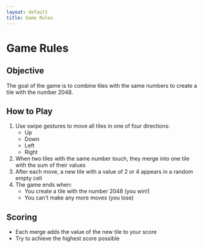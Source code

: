 ```yaml
---
layout: default
title: Game Rules
---
```


# Game Rules

## Objective
The goal of the game is to combine tiles with the same numbers to create a tile with the number 2048.

## How to Play
1. Use swipe gestures to move all tiles in one of four directions:
   - Up
   - Down
   - Left
   - Right
2. When two tiles with the same number touch, they merge into one tile with the sum of their values
3. After each move, a new tile with a value of 2 or 4 appears in a random empty cell
4. The game ends when:
   - You create a tile with the number 2048 (you win!)
   - You can't make any more moves (you lose)

## Scoring
- Each merge adds the value of the new tile to your score
- Try to achieve the highest score possible 